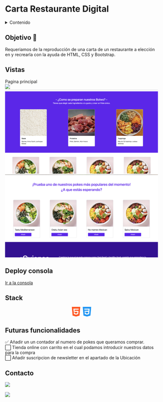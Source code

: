# Carta Restaurante Digital

<details>
  <summary>Contenido </summary>
  <ol>
    <li><a href="#objetivo-🎯">Objetivo</a></li>
    <li><a href="#vistas">Vistas</a></li>
    <li><a href="#deploy">Deploy Consola</a></li>
    <li><a href="#stack">Stack</a></li>
    <li><a href="#futuras-funcionalidades">Futuras funcionalidades</a></li>
    <li><a href="#contacto">Contacto</a></li>
  </ol>
</details>

## Objetivo 🎯

Requeriamos de la reproducción de una carta de un restaurante a elección en y recrearla con la ayuda de HTML, CSS y Bootstrap.

## Vistas

Pagina principal</br>
<img src="./img/readme/landing.png">
<img src="./img/readme/carta.png">
<img src="./img/readme/productos.png">

## Deploy consola

<a href="" target="_blank"/>Ir a la consola</a>

## Stack

<div align="center">
    <img src= "img/html-5.png"/>
    <img src= "img/css-3.png"/>
 </div>

## Futuras funcionalidades

✅ Añadir un un contador al numero de pokes que queramos comprar.</br>
⬜ Tienda online con carrito en el cual podamos introducir nuestros datos para la compra</br>
⬜ Añadir suscripcion de newsletter en el apartado de la Ubicación</br>

## Contacto

<a href="https://es.linkedin.com/in/mario-steeven-garz%C3%B3n-serna-27405a194" target="_blank"><img src="https://img.shields.io/badge/-LinkedIn-%230077B5?style=for-the-badge&logo=linkedin&logoColor=white" target="_blank"></a>

<a href="https://github.com/Stevengs7" target="_blank"><img src="https://img.shields.io/badge/github-24292F?style=for-the-badge&logo=github&logoColor=white" target="_blank"></a>
